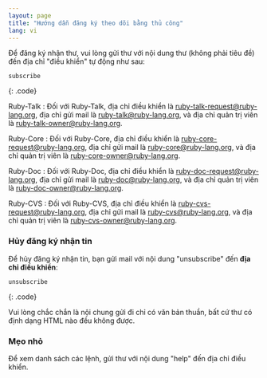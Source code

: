 ```yaml
---
layout: page
title: "Hướng dẫn đăng ký theo dõi bằng thủ công"
lang: vi
---
```


Để đăng ký nhận thư, vui lòng gửi thư với nội dung thư (không phải tiêu đề)
đến địa chỉ "điều khiển" tự động như sau:

    subscribe
{: .code}

Ruby-Talk
: Đối với Ruby-Talk, địa chỉ điều khiển là
  [ruby-talk-request@ruby-lang.org](mailto:ruby-talk-request@ruby-lang.org), địa chỉ gửi mail là
  [ruby-talk@ruby-lang.org](mailto:ruby-talk@ruby-lang.org), và địa chỉ quản trị viên là
  [ruby-talk-owner@ruby-lang.org](mailto:ruby-talk-owner@ruby-lang.org).

Ruby-Core
: Đối với Ruby-Core, địa chỉ điều khiển là
  [ruby-core-request@ruby-lang.org](mailto:ruby-core-request@ruby-lang.org), địa chỉ gửi mail là
  [ruby-core@ruby-lang.org](mailto:ruby-core@ruby-lang.org), và địa chỉ quản trị viên là
  [ruby-core-owner@ruby-lang.org](mailto:ruby-core-owner@ruby-lang.org).

Ruby-Doc
: Đối với Ruby-Doc, địa chỉ điều khiển là
  [ruby-doc-request@ruby-lang.org](mailto:ruby-doc-request@ruby-lang.org), địa chỉ gửi mail là
  [ruby-doc@ruby-lang.org](mailto:ruby-doc@ruby-lang.org), và địa chỉ quản trị viên là
  [ruby-doc-owner@ruby-lang.org](mailto:ruby-doc-owner@ruby-lang.org).

Ruby-CVS
: Đối với Ruby-CVS, địa chỉ điều khiển là
  [ruby-cvs-request@ruby-lang.org](mailto:ruby-cvs-request@ruby-lang.org), địa chỉ gửi mail là
  [ruby-cvs@ruby-lang.org](mailto:ruby-cvs@ruby-lang.org), và địa chỉ quản trị viên là
  [ruby-cvs-owner@ruby-lang.org](mailto:ruby-cvs-owner@ruby-lang.org).

### Hủy đăng ký nhận tin

Để hủy đăng ký nhận tin, bạn gửi mail với nội dung "unsubscribe" đến
**địa chỉ điều khiển**:

    unsubscribe
{: .code}

Vui lòng chắc chắn là nội chung gửi đi chỉ có văn bản thuần,
bất cứ thư có định dạng HTML nào đều không được.

### Mẹo nhỏ

Để xem danh sách các lệnh, gửi thư với nội dung "help" đến địa chỉ điều khiển.
